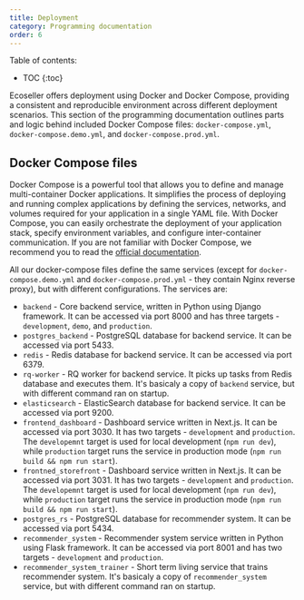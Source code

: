 ```yaml
---
title: Deployment
category: Programming documentation
order: 6
---
```


Table of contents:
* TOC
{:toc}

Ecoseller offers deployment using Docker and Docker Compose, providing a consistent and reproducible environment across different deployment scenarios. This section of the programming documentation outlines parts and logic behind included Docker Compose files: `docker-compose.yml`, `docker-compose.demo.yml`, and `docker-compose.prod.yml`.

## Docker Compose files
Docker Compose is a powerful tool that allows you to define and manage multi-container Docker applications. It simplifies the process of deploying and running complex applications by defining the services, networks, and volumes required for your application in a single YAML file. With Docker Compose, you can easily orchestrate the deployment of your application stack, specify environment variables, and configure inter-container communication.
If you are not familiar with Docker Compose, we recommend you to read the [official documentation](https://docs.docker.com/compose/).

All our docker-compose files define the same services (except for `docker-compose.demo.yml` and `docker-compose.prod.yml` - they contain Nginx reverse proxy), but with different configurations. The services are:
* `backend` - Core backend service, written in Python using Django framework. It can be accessed via port 8000 and has three targets - `development`, `demo`, and `production`.
* `postgres_backend` - PostgreSQL database for backend service. It can be accessed via port 5433.
* `redis` - Redis database for backend service. It can be accessed via port 6379.
* `rq-worker` - RQ worker for backend service. It picks up tasks from Redis database and executes them. It's basicaly a copy of `backend` service, but with different command ran on startup.
* `elasticsearch` - ElasticSearch database for backend service. It can be accessed via port 9200.
* `frontend_dashboard` - Dashboard service written in Next.js. It can be accessed via port 3030. It has two targets - `development` and `production`. The `developemnt` target is used for local development (`npm run dev`), while `production` target runs the service in production mode (`npm run build && npm run start`).
* `frontned_storefront` - Dashboard service written in Next.js. It can be accessed via port 3031. It has two targets - `development` and `production`. The `developemnt` target is used for local development (`npm run dev`), while `production` target runs the service in production mode (`npm run build && npm run start`).
* `postgres_rs` - PostgreSQL database for recommender system. It can be accessed via port 5434.
* `recommender_system` - Recommender system service written in Python using Flask framework. It can be accessed via port 8001 and has two targets - `development` and `production`.
* `recommender_system_trainer` - Short term living service that trains recommender system. It's basicaly a copy of `recommender_system` service, but with different command ran on startup.
